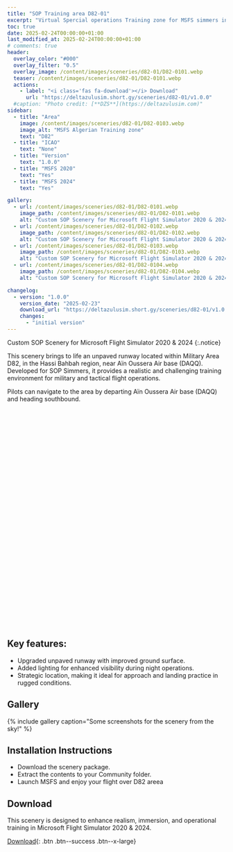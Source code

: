 ```yaml
---
title: "SOP Training area D82-01"
excerpt: "Virtual Spercial operations Training zone for MSFS simmers in the special area D82 HASSI BAHBAH"
toc: true
date: 2025-02-24T00:00:00+01:00
last_modified_at: 2025-02-24T00:00:00+01:00
# comments: true
header:
  overlay_color: "#000"
  overlay_filter: "0.5"
  overlay_image: /content/images/sceneries/d82-01/D82-0101.webp
  teaser: /content/images/sceneries/d82-01/D82-0101.webp
  actions:
    - label: "<i class='fas fa-download'></i> Download"
      url: "https://deltazulusim.short.gy/sceneries/d82-01/v1.0.0"
  #caption: "Photo credit: [**DZS**](https://deltazulusim.com)"
sidebar:
  - title: "Area"
    image: /content/images/sceneries/d82-01/D82-0103.webp
    image_alt: "MSFS Algerian Training zone"
    text: "D82"
  - title: "ICAO"
    text: "None"
  - title: "Version"
    text: "1.0.0"
  - title: "MSFS 2020"
    text: "Yes"
  - title: "MSFS 2024"
    text: "Yes"

gallery:
  - url: /content/images/sceneries/d82-01/D82-0101.webp
    image_path: /content/images/sceneries/d82-01/D82-0101.webp
    alt: "Custom SOP Scenery for Microsoft Flight Simulator 2020 & 2024"
  - url: /content/images/sceneries/d82-01/D82-0102.webp
    image_path: /content/images/sceneries/d82-01/D82-0102.webp
    alt: "Custom SOP Scenery for Microsoft Flight Simulator 2020 & 2024"
  - url: /content/images/sceneries/d82-01/D82-0103.webp
    image_path: /content/images/sceneries/d82-01/D82-0103.webp
    alt: "Custom SOP Scenery for Microsoft Flight Simulator 2020 & 2024"
  - url: /content/images/sceneries/d82-01/D82-0104.webp
    image_path: /content/images/sceneries/d82-01/D82-0104.webp
    alt: "Custom SOP Scenery for Microsoft Flight Simulator 2020 & 2024"

changelog:
  - version: "1.0.0"
    version_date: "2025-02-23"
    download_url: "https://deltazulusim.short.gy/sceneries/d82-01/v1.0.0"
    changes:
      - "initial version"
---
```


Custom SOP Scenery for Microsoft Flight Simulator 2020 & 2024
{:.notice}

This scenery brings to life an unpaved runway located within Military Area D82, in the Hassi Bahbah region, near Aïn Oussera Air base (DAQQ). Developed for SOP Simmers, it provides a realistic and challenging training environment for military and tactical flight operations.

Pilots can navigate to the area by departing Aïn Oussera Air base (DAQQ) and heading southbound.

<div id="map" style="height: 500px;"></div>

<script>
  // Define coordinates once
  const centerCoords = [34.93, 2.55];

  // Initialize the map
  var map = L.map('map', {
    center: centerCoords,
    zoom: 7,
    minZoom: 5
  });

  // Add OpenStreetMap tile layer
  L.tileLayer('https://server.arcgisonline.com/ArcGIS/rest/services/Canvas/World_Dark_Gray_Base/MapServer/tile/{z}/{y}/{x}', {
    attribution: '&copy; <a href="https://www.esri.com/">Esri</a> &copy; <a href="https://www.openstreetmap.org/copyright">OpenStreetMap</a> contributors',
    maxZoom: 16
  }).addTo(map);

  // Add a marker using the same coordinates
  var marker = L.marker(centerCoords).addTo(map)
    //.bindPopup('<a href="/sceneries/training-zone-d82-01/">D82-01</a>')
    .openPopup();
</script>


## Key features:
- Upgraded unpaved runway with improved ground surface.
- Added lighting for enhanced visibility during night operations.
- Strategic location, making it ideal for approach and landing practice in rugged conditions.

## Gallery 
{% include gallery caption="Some screenshots for the scenery from the sky!" %}

## Installation Instructions
- Download the scenery package.
- Extract the contents to your Community folder.
- Launch MSFS and enjoy your flight over D82 areea

## Download
This scenery is designed to enhance realism, immersion, and operational training in Microsoft Flight Simulator 2020 & 2024.

[<i class='fas fa-download'></i> Download](https://deltazulusim.short.gy/sceneries/d82-01/v1.0.0){: .btn .btn--success .btn--x-large}
